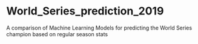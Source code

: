 # World_Series_prediction_2019
A comparison of Machine Learning Models for predicting the World Series champion based on regular season stats

